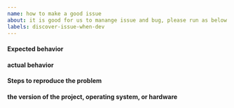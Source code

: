 ```yaml
---
name: how to make a good issue
about: it is good for us to manange issue and bug, please run as below.
labels: discover-issue-when-dev
---
```


#### Expected behavior


#### actual behavior

#### Steps to reproduce the problem

#### the version of the project, operating system, or hardware
